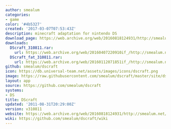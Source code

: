 ```yaml
---
author: smealum
categories:
- game
color: '#4b5327'
created: '2017-03-07T07:53:43Z'
description: minecraft adaptation for nintendo DS
download_page: https://web.archive.org/web/20160818124931/http://smealum.net/dscraft/
downloads:
  DScraft_310811.rar:
    url: https://web.archive.org/web/20160407220910if_/http://smealum.net/dscraft/downloads/DScraft_310811.rar
  DScraft_fat_310811.rar:
    url: https://web.archive.org/web/20160112071851if_/http://smealum.net/dscraft/downloads/DScraft_fat_310811.rar
github: smealum/dscraft
icon: https://db.universal-team.net/assets/images/icons/dscraft.png
image: https://raw.githubusercontent.com/smealum/dscraft/master/site/dscraft-logo.png
layout: app
source: https://github.com/smealum/dscraft
systems:
- DS
title: DScraft
updated: '2011-08-31T20:29:00Z'
version: v310811
website: https://web.archive.org/web/20160818124931/http://smealum.net/dscraft/
wiki: https://github.com/smealum/dscraft/wiki
---
```


